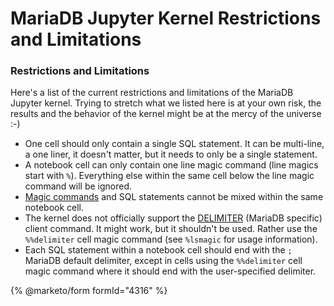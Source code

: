 # MariaDB Jupyter Kernel Restrictions and Limitations

### Restrictions and Limitations

Here's a list of the current restrictions and limitations of the MariaDB Jupyter kernel. Trying to stretch what we listed here is at your own risk, the results and the behavior of the kernel might be at the mercy of the universe :-)

* One cell should only contain a single SQL statement. It can be multi-line, a one liner, it doesn't matter, but it needs to only be a single statement.
* A notebook cell can only contain one line magic command (line magics start with `%`). Everything else within the same cell below the line magic command will be ignored.
* [Magic commands](mariadb-jupyter-kernel-magic-commands.md) and SQL statements cannot be mixed within the same notebook cell.
* The kernel does not officially support the [DELIMITER](https://app.gitbook.com/s/SsmexDFPv2xG2OTyO5yV/clients-and-utilities/mariadb-client/delimiters) (MariaDB specific) client command. It might work, but it shouldn't be used. Rather use the `%%delimiter` cell magic command (see `%lsmagic` for usage information).
* Each SQL statement within a notebook cell should end with the `;` MariaDB default delimiter, except in cells using the `%%delimiter` cell magic command where it should end with the user-specified delimiter.


{% @marketo/form formId="4316" %}
